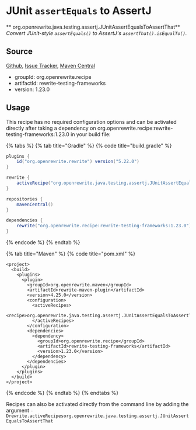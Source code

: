 # JUnit `assertEquals` to AssertJ

** org.openrewrite.java.testing.assertj.JUnitAssertEqualsToAssertThat**
_Convert JUnit-style `assertEquals()` to AssertJ's `assertThat().isEqualTo()`._

## Source

[Github](https://github.com/openrewrite/rewrite-testing-frameworks), [Issue Tracker](https://github.com/openrewrite/rewrite-testing-frameworks/issues), [Maven Central](https://search.maven.org/artifact/org.openrewrite.recipe/rewrite-testing-frameworks/1.23.0/jar)

* groupId: org.openrewrite.recipe
* artifactId: rewrite-testing-frameworks
* version: 1.23.0


## Usage

This recipe has no required configuration options and can be activated directly after taking a dependency on org.openrewrite.recipe:rewrite-testing-frameworks:1.23.0 in your build file:

{% tabs %}
{% tab title="Gradle" %}
{% code title="build.gradle" %}
```groovy
plugins {
    id("org.openrewrite.rewrite") version("5.22.0")
}

rewrite {
    activeRecipe("org.openrewrite.java.testing.assertj.JUnitAssertEqualsToAssertThat")
}

repositories {
    mavenCentral()
}

dependencies {
    rewrite("org.openrewrite.recipe:rewrite-testing-frameworks:1.23.0")
}
```
{% endcode %}
{% endtab %}

{% tab title="Maven" %}
{% code title="pom.xml" %}
```markup
<project>
  <build>
    <plugins>
      <plugin>
        <groupId>org.openrewrite.maven</groupId>
        <artifactId>rewrite-maven-plugin</artifactId>
        <version>4.25.0</version>
        <configuration>
          <activeRecipes>
            <recipe>org.openrewrite.java.testing.assertj.JUnitAssertEqualsToAssertThat</recipe>
          </activeRecipes>
        </configuration>
        <dependencies>
          <dependency>
            <groupId>org.openrewrite.recipe</groupId>
            <artifactId>rewrite-testing-frameworks</artifactId>
            <version>1.23.0</version>
          </dependency>
        </dependencies>
      </plugin>
    </plugins>
  </build>
</project>
```
{% endcode %}
{% endtab %}
{% endtabs %}

Recipes can also be activated directly from the command line by adding the argument `-Drewrite.activeRecipesorg.openrewrite.java.testing.assertj.JUnitAssertEqualsToAssertThat`
